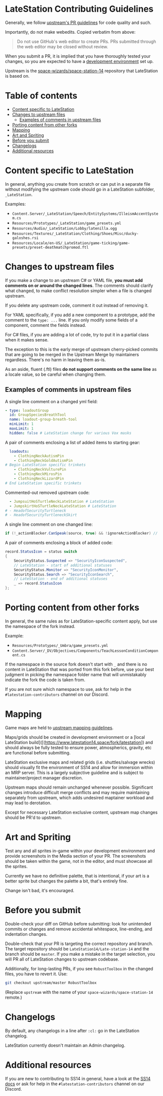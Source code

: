 # LateStation Contributing Guidelines

Generally, we follow [upstream's PR guidelines](https://docs.spacestation14.com/en/general-development/codebase-info/pull-request-guidelines.html) for code quality and such.

Importantly, do not make webedits. Copied verbatim from above:
> Do not use GitHub's web editor to create PRs. PRs submitted through the web editor may be closed without review.

When you submit a PR, it is implied that you have thoroughly tested your changes, so you are expected to have a [development environment](https://docs.spacestation14.com/en/general-development/setup/setting-up-a-development-environment.html) set up.

Upstream is the [space-wizards/space-station-14](https://github.com/space-wizards/space-station-14) repository that LateStation is based on.

# Table of contents

<!--ts-->
- [Content specific to LateStation](#content-specific-to-latestation)
- [Changes to upstream files](#changes-to-upstream-files)
  - [Examples of comments in upstream files](#examples-of-comments-in-upstream-files)
- [Porting content from other forks](#porting-content-from-other-forks)
- [Mapping](#mapping)
- [Art and Spriting](#art-and-spriting)
- [Before you submit](#before-you-submit)
- [Changelogs](#changelogs)
- [Additional resources](#additional-resources)
<!--te-->

# Content specific to LateStation

In general, anything you create from scratch or can put in a separate file without modifying the upstream code should go in a LateStation subfolder, `_LateStation`.

Examples:
- `Content.Server/_LateStation/Speech/EntitySystems/IlleismAccentSystem.cs`
- `Resources/Prototypes/_LateStation/game_presets.yml`
- `Resources/Audio/_LateStation/Lobby/latenilla.ogg`
- `Resources/Textures/_LateStation/Clothing/Shoes/Misc/ducky-galoshes.rsi`
- `Resources/Locale/en-US/_LateStation/game-ticking/game-presets/preset-deathmatchpromod.ftl`

# Changes to upstream files

If you make a change to an upstream C# or YAML file, **you must add comments on or around the changed lines**. The comments should clarify what changed, to make conflict resolution simpler when a file is changed upstream.

If you delete any upstream code, comment it out instead of removing it.

For YAML specifically, if you add a new component to a prototype, add the comment to the `type: ...` line.
If you only modify some fields of a component, comment the fields instead.

For C# files, if you are adding a lot of code, try to put it in a partial class when it makes sense.

The exception to this is the early merge of upstream cherry-picked commits that are going to be merged in the Upstream Merge by maintainers regardless. There's no harm in leaving them as-is.

As an aside, fluent (.ftl) files **do not support comments on the same line** as a locale value, so be careful when changing them.

## Examples of comments in upstream files

A single line comment on a changed yml field:
```yml
- type: loadoutGroup
  id: GroupSpeciesBreathTool
  name: loadout-group-breath-tool
  minLimit: 1
  maxLimit: 1
  hidden: false # LateStation change for various Vox masks
```

A pair of comments enclosing a list of added items to starting gear:
```yml
  loadouts:
    - ClothingNeckAutismPin
    - ClothingNeckGoldAutismPin
# Begin LateStation specific trinkets
    - ClothingNeckVulturePin
    - ClothingNeckMirosPin
    - ClothingNeckLizardPin
# End LateStation specific trinkets
```

Commented-out removed upstream code:
```yml
  - JumpsuitHoSTurtleNeckLateStation # LateStation
  - JumpskirtHoSTurtleNeckLateStation # LateStation
# - HeadofSecurityTurtleneck
# - HeadofSecurityTurtleneckSkirt
```

A single line comment on one changed line:
```cs
if (!_actionBlocker.CanSpeak(source, true) && !ignoreActionBlocker) // LateStation change for hypophonia trait
```

A pair of comments enclosing a block of added code:
```cs
record.StatusIcon = status switch
{
    SecurityStatus.Suspected => "SecurityIconSuspected",
    // LateStation - start of additional statuses
    SecurityStatus.Monitor => "SecurityIconMonitor",
    SecurityStatus.Search => "SecurityIconSearch",
    // LateStation - end of additional statuses
    _ => record.StatusIcon
};
```

# Porting content from other forks

In general, the same rules as for LateStation-specific content apply, but use the namespace of the fork instead.

Example:
- `Resources/Prototypes/_Umbra/game_presets.yml`
- `Content.Server/_DV/Objectives/Components/TeachLessonConditionComponent.cs`

If the namespace in the source fork doesn't start with `_` and there is no content in LateStation that was ported from this fork before, use your best judgment in picking the namespace folder name that will unmistakably indicate the fork the code is taken from.

If you are not sure which namespace to use, ask for help in the `#latestation-contributors` channel on our Discord.

# Mapping

Game maps are held to [upstream mapping guidelines](https://docs.spacestation14.com/en/space-station-14/mapping.html).

Maps/grids should be created in development environment or a [local LateStation build]([(https://www.latestation14.space/fork/latestation]) and should always be fully tested to ensure power, atmospherics, gravity, etc are functional before submitting.

LateStation exclusive maps and related grids (i.e. shuttles/salvage wrecks) should visually fit the environment of SS14 and allow for immersion within an MRP server. This is a largely subjective guideline and is subject to maintainer/project manager discretion.

Upstream maps should remain unchanged whenever possible. Significant changes introduce difficult merge conflicts and may require maintaining separately from upstream, which adds undesired maptainer workload and may lead to derotation.

Except for necessary LateStation exclusive content, upstream map changes should be PR'd to upstream.

# Art and Spriting

Test any and all sprites in-game within your development environment and provide screenshots in the Media section of your PR. The screenshots should be taken within the game, not in the editor, and must showcase all the sprites.

Currently we have no definitive palette, that is intentional, if your art is a better sprite but changes the palette a bit, that's entirely fine.

Change isn't bad, it's encouraged.

# Before you submit

Double-check your diff on GitHub before submitting: look for unintended commits or changes and remove accidental whitespace, line-ending, and indentation changes.

Double-check that your PR is targeting the correct repository and branch. The target repository should be `LateStation14/Late-station-14` and the branch should be `master`. If you make a mistake in the target selection, you will PR all of LateStation changes to upstream codebase.

Additionally, for long-lasting PRs, if you see `RobustToolbox` in the changed files, you have to revert it. Use:
```sh
git checkout upstream/master RobustToolbox
```
(Replace `upstream` with the name of your `space-wizards/space-station-14` remote.)

# Changelogs

By default, any changelogs in a line after `:cl:` go in the LateStation changelog.

LateStation currently doesn't maintain an Admin changelog.

# Additional resources

If you are new to contributing to SS14 in general, have a look at the [SS14 docs](https://docs.spacestation14.io/) or ask for help in the `#latestation-contributors` channel on our Discord.
